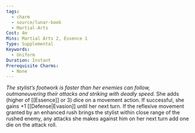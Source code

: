 ```yaml
---
tags:
  - charm
  - source/lunar-book
  - Martial-Arts
Cost: 4m
Mins: Martial Arts 2, Essence 1
Type: Supplemental
Keywords:
  - Uniform
Duration: Instant
Prerequisite Charms:
  - None
---
```

*The stylist’s footwork is faster than her enemies can follow, outmaneuvering their attacks and striking with deadly speed.* 
She adds (higher of [[Essence]] or 3) dice on a movement action. If successful, she gains +1 [[Defense|Evasion]] until her next turn. 
If the reflexive movement granted by an enhanced rush brings the stylist within close range of the rushed enemy, any attacks she makes against him on her next turn add one die on the attack roll.